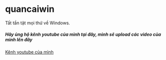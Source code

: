 # quancaiwin
Tất tần tật mọi thứ về Windows.
##### Hãy ủng hộ kênh youtube của mình tại đây, mình sẽ upload các video của mình lên đây
[Kênh youtube của mình](https://www.youtube.com/channel/UCgHyAVPzczuOs-M5tdRhKLg)
